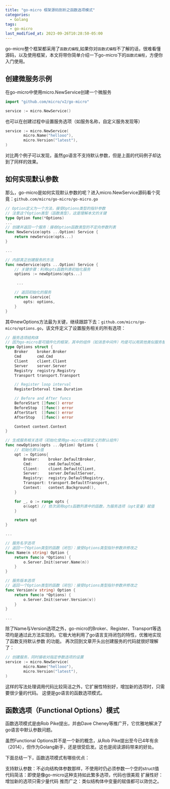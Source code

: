 ```yaml
---
title: "go-micro 框架源码剖析之函数选项模式"
categories:
  - Golang
tags:
  - go-micro
last_modified_at: 2023-09-26T10:28:50-05:00
---
```


go-micro整个框架都采用了`函数式编程`,如果你对`函数式编程`不了解的话，很难看懂源码，以及使用框架，本文将带你简单介绍一下go-micro下的`函数式编程`，方便你入门使用。

## 创建微服务示例

在go-micro中使用micro.NewService创建一个微服务

```go
import "github.com/micro/v2/go-micro"

service := micro.NewService()
```

也可以在创建过程中设置服务选项（如服务名称，自定义服务发现等）

```go
service := micro.NewService(
        micro.Name("hellooo"),
        micro.Version("latest"),
)
```
对比两个例子可以发现，虽然go语言不支持默认参数，但是上面的代码例子却达到了同样的效果。

## 如何实现默认参数

那么，go-micro是如何实现默认参数的呢？进入micro.NewService源码看个究竟：`github.com/micro/go-micro/go-micro.go`

```go
// Option定义为一个方法，接受Options类型的指针参数
// 注意这个Option类型（函数类型），这是理解本文的关键
type Option func(*Options)
...
// 创建并返回一个服务：接收Option函数类型的不定向参数列表
func NewService(opts ...Option) Service {
    return newService(opts...)
}

...

// 内部真正创建服务的方法
func newService(opts ...Option) Service {
    // 关键步骤：利用opts函数列表初始化服务
    options := newOptions(opts...)

     ...

    // 返回初始化的服务
    return &service{
        opts: options,
    }
}
```

其中newOptions方法最为关键，继续跟踪下去：`github.com/micro/go-micro/options.go`，该文件定义了设置服务相关的所有选项：

```go
// 服务选项结构体
// 因为go-micro是可插件化的框架，其中的组件（如消息中间件）均是可以用其他类似服务替换的
type Options struct {
    Broker    broker.Broker 
    Cmd       cmd.Cmd
    Client    client.Client
    Server    server.Server
    Registry  registry.Registry
    Transport transport.Transport

    // Register loop interval
    RegisterInterval time.Duration

    // Before and After funcs
    BeforeStart []func() error
    BeforeStop  []func() error
    AfterStart  []func() error
    AfterStop   []func() error

    Context context.Context
}

// 生成服务相关选项（初始化使用go-micro框架定义的默认组件）
func newOptions(opts ...Option) Options {
    // 初始化默认值
    opt := Options{
        Broker:    broker.DefaultBroker,
        Cmd:       cmd.DefaultCmd,
        Client:    client.DefaultClient,
        Server:    server.DefaultServer,
        Registry:  registry.DefaultRegistry,
        Transport: transport.DefaultTransport,
        Context:   context.Background(),
    }

    for _, o := range opts {
        o(&opt) // 依次调用opts函数列表中的函数，为服务选项（opt变量）赋值
    }

    return opt
}

...

// 服务名字选项
// 返回一个Option类型的函数（闭包）：接受Options类型指针参数并修改之
func Name(n string) Option {
    return func(o *Options) {
        o.Server.Init(server.Name(n))
    }
}

// 服务版本选项
// 返回一个Option类型的函数（闭包）：接受Options类型指针参数并修改之
func Version(v string) Option {
    return func(o *Options) {
        o.Server.Init(server.Version(v))
    }
}

...
```

除了Name与Version选项之外，go-micro的Broker、Register、Transport等选项均是通过此方法实现的。它极大地利用了go语言支持闭包的特性，优雅地实现了函数支持默认参数
的功能。
再次回到文章开头出创建服务的代码就很好理解了：

```go
// 创建服务，同时接收对指定参数选项的设置
service := micro.NewService(
        micro.Name("hellooo"),
        micro.Version("latest"),
)
```

这样的写法处理调用代码比较简洁之外，它扩展性特别好，增加新的选项时，只需要很少量的代码。
这便是go语言的函数选项模式。

## 函数选项（Functional Options）模式

函数选项模式是由Rob Pike提出，并由Dave Cheney等推广开，它优雅地解决了go语言中默认参数问题。

虽然Functional Options并不是一个新的概念，从Rob Pike提出至今已4年有余（2014），但作为Golang新手，还是很受启发。这也是阅读源码带来的好处。

下面总结一下，函数选项模式有哪些优点：

支持默认参数：不必向结构体参数那样，不使用时仍必须参数一个空的struct值
代码简洁：即使是像go-micro这种支持如此繁多选项，代码也很美观
扩展性好：增加新的选项只需少量代码
推而广之：类似结构体中变量的赋值都可以效仿之。